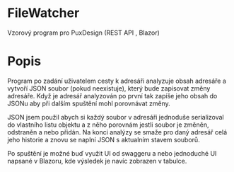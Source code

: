 # FileWatcher
Vzorový program pro PuxDesign (REST API , Blazor)

# Popis 
Program po zadání uživatelem cesty k adresáři analyzuje obsah adresáře a vytvoří JSON soubor (pokud neexistuje), který bude zapisovat změny adresáře. Když je adresář analyzován po první tak zapíše jeho obsah do JSONu aby při dalším spuštění mohl porovnávat změny. 

JSON jsem použil abych si každý soubor v adresáři jednoduše serializoval do vlastního listu objektu a z něho porovnám jestli soubor je změněn, odstraněn a nebo přidán. Na konci analýzy se smaže pro daný adresář celá jeho historie a znovu se naplní JSON s aktualním stavem souborů.

Po spuštění je možné buď využit UI od swaggeru a nebo jednoduché UI napsané v Blazoru, kde výsledek je navíc zobrazen v tabulce.




 
